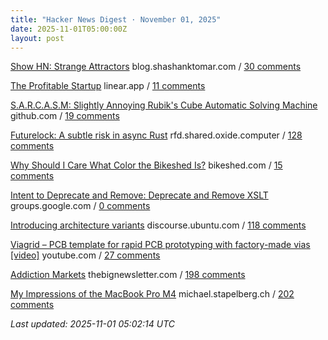 ```yaml
---
title: "Hacker News Digest · November 01, 2025"
date: 2025-11-01T05:00:00Z
layout: post
---
```


[Show HN: Strange Attractors](https://blog.shashanktomar.com/posts/strange-attractors)  blog.shashanktomar.com / [30 comments](https://news.ycombinator.com/item?id=45777810)

[The Profitable Startup](https://linear.app/now/the-profitable-startup)  linear.app / [11 comments](https://news.ycombinator.com/item?id=45778984)

[S.A.R.C.A.S.M: Slightly Annoying Rubik's Cube Automatic Solving Machine](https://github.com/vindar/SARCASM)  github.com / [19 comments](https://news.ycombinator.com/item?id=45777682)

[Futurelock: A subtle risk in async Rust](https://rfd.shared.oxide.computer/rfd/0609)  rfd.shared.oxide.computer / [128 comments](https://news.ycombinator.com/item?id=45774086)

[Why Should I Care What Color the Bikeshed Is?](https://www.bikeshed.com/)  bikeshed.com / [15 comments](https://news.ycombinator.com/item?id=45686678)

[Intent to Deprecate and Remove: Deprecate and Remove XSLT](https://groups.google.com/a/chromium.org/g/blink-dev/c/CxL4gYZeSJA/m/yNs4EsD5AQAJ)  groups.google.com / [0 comments](https://news.ycombinator.com/item?id=45779261)

[Introducing architecture variants](https://discourse.ubuntu.com/t/introducing-architecture-variants-amd64v3-now-available-in-ubuntu-25-10/71312)  discourse.ubuntu.com / [118 comments](https://news.ycombinator.com/item?id=45758392)

[Viagrid – PCB template for rapid PCB prototyping with factory-made vias [video]](https://www.youtube.com/watch?v=A_IUIyyqw0M)  youtube.com / [27 comments](https://news.ycombinator.com/item?id=45724043)

[Addiction Markets](https://www.thebignewsletter.com/p/addiction-markets-abolish-corporate)  thebignewsletter.com / [198 comments](https://news.ycombinator.com/item?id=45774640)

[My Impressions of the MacBook Pro M4](https://michael.stapelberg.ch/posts/2025-10-31-macbook-pro-m4-impressions/)  michael.stapelberg.ch / [202 comments](https://news.ycombinator.com/item?id=45770304)


_Last updated: 2025-11-01 05:02:14 UTC_
